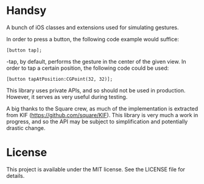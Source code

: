 Handsy
======

A bunch of iOS classes and extensions used for simulating gestures.

In order to press a button, the following code example would suffice:

    [button tap];

-tap, by default, performs the gesture in the center of the given view.
In order to tap a certain position, the following code could be used:

    [button tapAtPosition:CGPoint(32, 32)];

This library uses private APIs, and so should not be used in production. However, it serves as very useful during testing.

A big thanks to the Square crew, as much of the implementation is extracted from KIF (https://github.com/square/KIF).
This library is very much a work in progress, and so the API may be subject to simplification and potentially drastic change.

License
=======

This project is available under the MIT license. See the LICENSE file for details.
